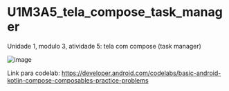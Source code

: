 # U1M3A5_tela_compose_task_manager
Unidade 1, modulo 3, atividade 5: tela com compose (task manager)

![image](https://github.com/LuanAndroidDev/U1M3A5_tela_compose_task_manager/assets/122656864/7a6ca843-af31-45d6-bba5-e7d9cd734b5a)

Link para codelab: https://developer.android.com/codelabs/basic-android-kotlin-compose-composables-practice-problems
